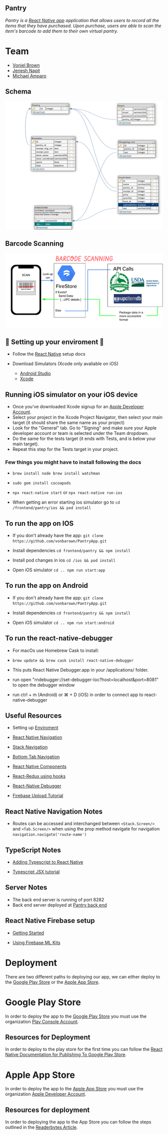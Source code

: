 ## Pantry

_Pantry is a [React Native app](https://reactnative.dev/) application that allows users to record all the items that they have purchased. Upon purchase, users are able to scan the item's barcode to add them to their own virtual pantry._

# Team

- [Voniel Brown](https://www.linkedin.com/in/vonielbrown/)
- [Jenesh Napit](https://www.linkedin.com/in/jeneshnapit/)
- [Michael Amparo](https://www.linkedin.com/in/michaeldamparo/)

## Schema

![Schema](https://raw.githubusercontent.com/mike923/PantryApp/schema/frontend/pantry/assets/images/database_schema.png)

## Barcode Scanning

![Barcode Scanning](https://raw.githubusercontent.com/mike923/PantryApp/schema/frontend/pantry/assets/images/barcode_scanning.png)

## 🚨 Setting up your enviroment 🚨

- Follow the [React Native](https://reactnative.dev/docs/environment-setup) setup docs

- Download Simulators (Xcode only avaliable on iOS)

  - [Android Studio](https://developer.android.com/studio?gclid=EAIaIQobChMI5bPP9obN6AIVip-fCh3PggusEAAYASAAEgIyRfD_BwE&gclsrc=aw.ds)
  - [Xcode](https://apps.apple.com/us/app/xcode/id497799835?mt=12)

## Running iOS simulator on your iOS device

- Once you've downloaded Xcode signup for an [Apple Developer Account](https://developer.apple.com/).
- Select your project in the Xcode Project Navigator, then select your main target (it should share the same name as your project)
- Look for the "General" tab. Go to "Signing" and make sure your Apple developer account or team is selected under the Team dropdown.
- Do the same for the tests target (it ends with Tests, and is below your main target).
- Repeat this step for the Tests target in your project.

### Few things you might have to install following the docs

- `brew install node brew install watchman`

- `sudo gem install cocoapods`

- `npx react-native start` or `npx react-native run-ios`

- When getting an error starting ios simulator go to `cd /frontend/pantry/ios && pod install`

## To run the app on IOS

- If you don't already have the app: `git clone https://github.com/vonbarown/PantryApp.git`

- Install dependencies `cd frontend/pantry && npm install`

- Install pod changes in ios `cd /ios && pod install`

- Open iOS simulator `cd .. npm run start:app`

## To run the app on Android

- If you don't already have the app: `git clone https://github.com/vonbarown/PantryApp.git`

- Install dependencies `cd frontend/pantry && npm install`

- Open iOS simulator `cd .. npm run start:android`

## To run the react-native-debugger

- For macOs use Homebrew Cask to install:
- `brew update && brew cask install react-native-debugger`

- This puts React Native Debugger.app in your /applications/ folder.

- run open "rndebugger://set-debugger-loc?host=localhost&port=8081" to open the debugger window

- run ctrl + m (Android) or ⌘ + D (iOS) in order to connect app to react-native-debugger

## Useful Resources

- Setting up [Enviroment](https://reactnative.dev/docs/environment-setup)

- [React Native Navigation](https://reactnavigation.org/)

- [Stack Navigation](https://reactnavigation.org/docs/stack-navigator/)

- [Bottom Tab Navigation](https://reactnavigation.org/docs/tab-based-navigation)

- [React Native Components](https://reactnative.dev/docs/components-and-apis#user-interface)

- [React-Redux using hooks](https://react-redux.js.org/api/hooks#useselector-examples)

- [React-Native Debugger](https://github.com/jhen0409/react-native-debugger)

- [Firebase Upload Tutorial](https://dev.to/younesh1989/upload-files-using-react-native-and-firebase-part-1-a7h)

## React Native Navigation Notes

- Routes can be accessed and interchanged between `<Stack.Screen/>` and `<Tab.Screen/>` when using the prop method navigate for navigation `navigation.navigate('route-name')`

## TypeScript Notes

- [Adding Typescript to React Native](https://github.com/Microsoft/TypeScript-React-Native-Starter)

- [Typescript JSX tutorial](https://www.typescriptlang.org/docs/handbook/jsx.html)

## Server Notes

- The back end server is running of port 8282
- Back end server deployed at [Pantry back end](https://pantry-backend.herokuapp.com/)

## React Native Firebase setup

- [Getting Started](https://rnfirebase.io/)

- [Using Firebase ML Kits](https://rnfirebase.io/ml-vision/usage)

# Deployment

There are two different paths to deploying our app, we can either deploy to the [Google Play Store](https://play.google.com/store?hl=en_US) or the [Apple App Store](https://www.apple.com/ios/app-store/).

# Google Play Store

In order to deploy the app to the [Google Play Store](https://play.google.com/store?hl=en_US) you must use the organization [Play Console Account](https://play.google.com/apps/publish/signup/).

## Resources for Deployment

In order to deploy to the play store for the first time you can follow the [React Native Documentation for Publishing To Google Play Store](https://reactnative.dev/docs/signed-apk-android.html).

# Apple App Store

In order to deploy the app to the [Apple App Store](https://www.apple.com/ios/app-store/) you must use the organization [Apple Developer Account](https://developer.apple.com/).

## Resources for deployment

In order to deploying the app to the App Store you can follow the steps outlined in the [Readerbytes Article](https://readybytes.in/blog/how-to-deploy-a-react-native-ios-app-on-the-app-store).
